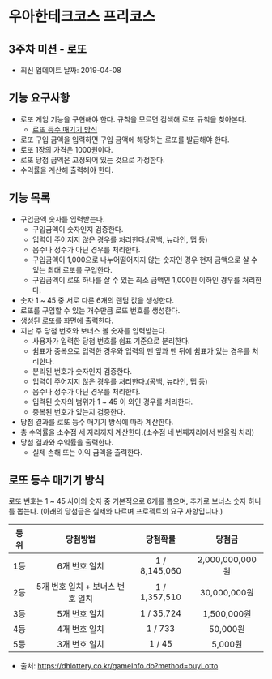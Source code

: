 # 우아한테크코스 프리코스

## 3주차 미션 - 로또
- 최신 업데이트 날짜: 2019-04-08

## 기능 요구사항
- 로또 게임 기능을 구현해야 한다. 규칙을 모르면 검색해 로또 규칙을 찾아본다.
  - [로또 등수 매기기 방식](#로또-등수-매기기-방식)
- 로또 구입 금액을 입력하면 구입 금액에 해당하는 로또를 발급해야 한다.
- 로또 1장의 가격은 1000원이다.
- 로또 당첨 금액은 고정되어 있는 것으로 가정한다.
- 수익률을 계산해 출력해야 한다.

## 기능 목록
- 구입금액 숫자를 입력받는다.
  - 구입금액이 숫자인지 검증한다.
  - 입력이 주어지지 않은 경우를 처리한다.(공백, 뉴라인, 탭 등)
  - 음수나 정수가 아닌 경우를 처리한다.
  - 구입금액이 1,000으로 나누어떨어지지 않는 숫자인 경우 현재 금액으로 살 수 있는 최대 로또를 구입한다.
  - 구입금액이 로또 하나를 살 수 있는 최소 금액인 1,000원 이하인 경우를 처리한다.
- 숫자 1 ~ 45 중 서로 다른 6개의 랜덤 값을 생성한다.
- 로또를 구입할 수 있는 개수만큼 로또 번호를 생성한다.
- 생성된 로또를 화면에 출력한다.
- 지난 주 당첨 번호와 보너스 볼 숫자를 입력받는다.
  - 사용자가 입력한 당첨 번호를 쉼표 기준으로 분리한다.
  - 쉼표가 중복으로 입력한 경우와 입력의 맨 앞과 맨 뒤에 쉼표가 있는 경우를 처리한다.
  - 분리된 번호가 숫자인지 검증한다.
  - 입력이 주어지지 않은 경우를 처리한다.(공백, 뉴라인, 탭 등)
  - 음수나 정수가 아닌 경우를 처리한다.
  - 입력된 숫자의 범위가 1 ~ 45 이 외인 경우를 처리한다.
  - 중복된 번호가 있는지 검증한다.
- 당첨 결과를 로또 등수 매기기 방식에 따라 계산한다.
- 총 수익률을 소수점 세 자리까지 계산한다.(소수점 네 번째자리에서 반올림 처리)
- 당첨 결과와 수익률을 출력한다.
  - 실제 손해 또는 이익 금액을 출력한다.


## 로또 등수 매기기 방식
로또 번호는 1 ~ 45 사이의 숫자 중 기본적으로 6개를 뽑으며, 추가로 보너스 숫자 하나를 뽑는다. (아래의 당첨금은 실제와 다르며 프로젝트의 요구 사항입니다.)

| 등위 | 당첨방법 | 당첨확률 | 당첨금 |
|:----:|:---------------------------------:|:-------------:|:---------------:|
| 1등 | 6개 번호 일치 | 1 / 8,145,060 | 2,000,000,000원 |
| 2등 | 5개 번호 일치  + 보너스 번호 일치 | 1 / 1,357,510 | 30,000,000원 |
| 3등 | 5개 번호 일치 | 1 / 35,724 | 1,500,000원 |
| 4등 | 4개 번호 일치 | 1 / 733 | 50,000원 |
| 5등 | 3개 번호 일치 | 1 / 45 | 5,000원 |

- 출처: <https://dhlottery.co.kr/gameInfo.do?method=buyLotto>
